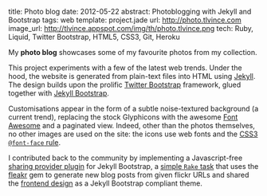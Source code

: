 title: Photo blog
date: 2012-05-22
abstract: Photoblogging with Jekyll and Bootstrap
tags: web
template: project.jade
url: http://photo.tlvince.com
image_url: http://tlvince.appspot.com/img/th/photo.tlvince.png
tech: Ruby, Liquid, Twitter Bootstrap, HTML5, CSS3, Git, Heroku

My **photo blog** showcases some of my favourite photos from my collection.

This project experiments with a few of the latest web trends. Under the hood,
the website is generated from plain-text files into HTML using [Jekyll][]. The
design builds upon the prolific [Twitter Bootstrap][bs] framework, glued
together with [Jekyll Bootstrap][jb].

Customisations appear in the form of a subtle noise-textured background (a
current trend), replacing the stock Glyphicons with the awesome [Font
Awesome][fa] and a paginated view. Indeed, other than the photos themselves, no
other images are used on the site: the icons use web fonts and the [CSS3
`@font-face` rule][mdn].

I contributed back to the community by implementing a Javascript-free [sharing
provider plugin][sp] for Jekyll Bootstrap, a [simple `Rake` task][rake] that
uses the [fleakr][] gem to generate new blog posts from given flickr URLs and
shared the [frontend design][jbtheme] as a Jekyll Bootstrap compliant theme.

  [pth]: http://tlvince.appspot.com/img/th/photo.tlvince.png
  [photob]: http://photo.tlvince.com
  [jb]: http://jekyllbootstrap.com/
  [jbgh]: https://github.com/plusjade/jekyll-bootstrap
  [herokubp]: https://devcenter.heroku.com/articles/third-party-buildpacks#using_a_custom_buildpack
  [jekyll]: http://jekyllrb.com/
  [jekyllbp]: https://github.com/markpundsack/heroku-buildpack-jekyll
  [liquid]: http://liquidmarkup.org/
  [bs]: http://twitter.github.com/bootstrap/
  [fa]: http://fortawesome.github.com/Font-Awesome/
  [mdn]: https://developer.mozilla.org/en/CSS/@font-face
  [sp]: https://github.com/plusjade/jekyll-bootstrap/pull/90
  [fleakr]: http://fleakr.org/
  [rake]: https://github.com/plusjade/jekyll-bootstrap/pull/91
  [jbtheme]: https://github.com/tlvince/jb-theme-tlvince

